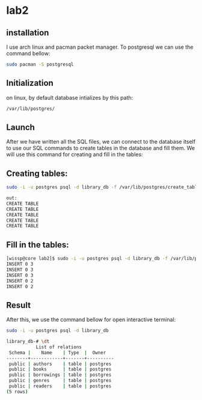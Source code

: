 # lab2
## installation
I use arch linux and pacman packet manager. To postgresql we can use the command bellow:

```bash
sudo pacman -S postgresql 
```

## Initialization
on linux, by default database intializes by this path:
```bash
/var/lib/postgres/
```

## Launch
After we have written all the SQL files, we can connect to the database itself to use our SQL commands to create tables in the database and fill them.
We will use this command for creating and fill in the tables:
## Creating tables:
```bash
sudo -i -u postgres psql -d library_db -f /var/lib/postgres/create_tables.sql

out:
CREATE TABLE
CREATE TABLE
CREATE TABLE
CREATE TABLE
CREATE TABLE
```

## Fill in the tables:

```bash
[wissp@core lab2]$ sudo -i -u postgres psql -d library_db -f /var/lib/postgres/insert_data.sql
INSERT 0 3
INSERT 0 3
INSERT 0 3
INSERT 0 2
INSERT 0 2
```

## Result
After this, we use the command bellow for open interactive terminal:
```bash
sudo -i -u postgres psql -d library_db

library_db-# \dt
           List of relations
 Schema |    Name    | Type  |  Owner   
--------+------------+-------+----------
 public | authors    | table | postgres
 public | books      | table | postgres
 public | borrowings | table | postgres
 public | genres     | table | postgres
 public | readers    | table | postgres
(5 rows)
```

